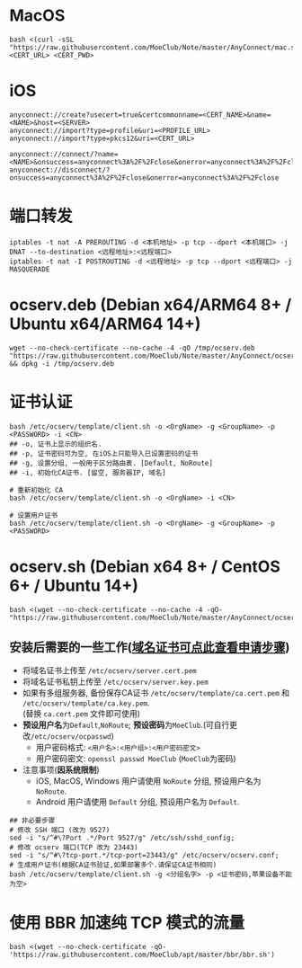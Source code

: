 # MacOS
```
bash <(curl -sSL "https://raw.githubusercontent.com/MoeClub/Note/master/AnyConnect/mac.sh") <CERT_URL> <CERT_PWD>
```

# iOS
```
anyconnect://create?usecert=true&certcommonname=<CERT_NAME>&name=<NAME>&host=<SERVER>
anyconnect://import?type=profile&uri=<PROFILE_URL>
anyconnect://import?type=pkcs12&uri=<CERT_URL>

anyconnect://connect/?name=<NAME>&onsuccess=anyconnect%3A%2F%2Fclose&onerror=anyconnect%3A%2F%2Fclose
anyconnect://disconnect/?onsuccess=anyconnect%3A%2F%2Fclose&onerror=anyconnect%3A%2F%2Fclose
```

# 端口转发
```
iptables -t nat -A PREROUTING -d <本机地址> -p tcp --dport <本机端口> -j DNAT --to-destination <远程地址>:<远程端口> 
iptables -t nat -I POSTROUTING -d <远程地址> -p tcp --dport <远程端口> -j MASQUERADE
```

# ocserv.deb (Debian x64/ARM64 8+ / Ubuntu x64/ARM64 14+)
```
wget --no-check-certificate --no-cache -4 -qO /tmp/ocserv.deb "https://raw.githubusercontent.com/MoeClub/Note/master/AnyConnect/ocserv.deb" && dpkg -i /tmp/ocserv.deb

```

# 证书认证
```
bash /etc/ocserv/template/client.sh -o <OrgName> -g <GroupName> -p <PASSWORD> -i <CN>
## -o, 证书上显示的组织名.
## -p, 证书密码可为空, 在iOS上只能导入已设置密码的证书
## -g, 设置分组, 一般用于区分路由表. [Default, NoRoute]
## -i, 初始化CA证书. [留空, 服务器IP, 域名]

# 重新初始化 CA
bash /etc/ocserv/template/client.sh -o <OrgName> -i <CN>

# 设置用户证书
bash /etc/ocserv/template/client.sh -o <OrgName> -g <GroupName> -p <PASSWORD>

```

# ocserv.sh (Debian x64 8+ / CentOS 6+ / Ubuntu 14+)
```
bash <(wget --no-check-certificate --no-cache -4 -qO- "https://raw.githubusercontent.com/MoeClub/Note/master/AnyConnect/ocserv.sh")
```
## 安装后需要的一些工作([域名证书可点此查看申请步骤](https://github.com/MoeClub/AlphaSSL))
- 将域名证书上传至 `/etc/ocserv/server.cert.pem`
- 将域名证书私钥上传至 `/etc/ocserv/server.key.pem`
- 如果有多组服务器, 备份保存CA证书 `/etc/ocserv/template/ca.cert.pem` 和 `/etc/ocserv/template/ca.key.pem`.      
  (替换 `ca.cert.pem` 文件即可使用)
- **预设用户名**为`Default`,`NoRoute`; **预设密码**为`MoeClub`.(可自行更改`/etc/ocserv/ocpasswd`)      
  - 用户密码格式: `<用户名>:<用户组>:<用户密码密文>`       
  - 用户密码密文: `openssl passwd MoeClub` (`MoeClub`为密码)     
- 注意事项(**因系统限制**)
  - iOS, MacOS, Windows 用户请使用 `NoRoute` 分组, 预设用户名为 `NoRoute`.
  - Android 用户请使用 `Default` 分组, 预设用户名为 `Default`.
```
## 非必要步骤
# 修改 SSH 端口 (改为 9527)
sed -i "s/^#\?Port .*/Port 9527/g" /etc/ssh/sshd_config;
# 修改 ocserv 端口(TCP 改为 23443)
sed -i "s/^#\?tcp-port.*/tcp-port=23443/g" /etc/ocserv/ocserv.conf;
# 生成用户证书(根据CA证书验证,如果部署多个.请保证CA证书相同)
bash /etc/ocserv/template/client.sh -g <分组名字> -p <证书密码,苹果设备不能为空>
```

# 使用 BBR 加速纯 TCP 模式的流量
```
bash <(wget --no-check-certificate -qO- 'https://raw.githubusercontent.com/MoeClub/apt/master/bbr/bbr.sh')

```
